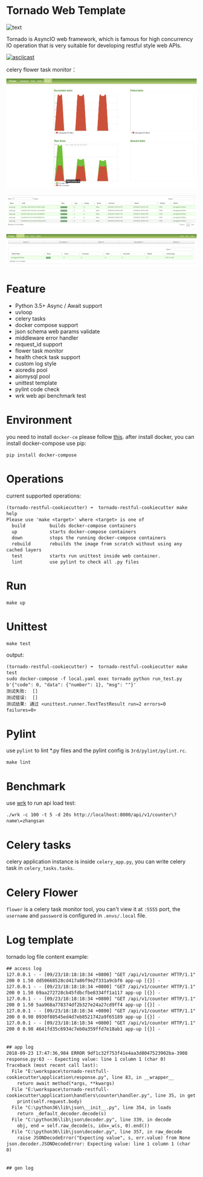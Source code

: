 # Tornado Web Template

![text](https://img.shields.io/badge/python-3.6-green.svg)

Tornado is AsyncIO web framework, which is famous for high concurrency IO operation 
that is very suitable for developing restful style web APIs.

[![asciicast](https://asciinema.org/a/YTtcBNnOItY8IRXjBx7E70VIc.png)](https://asciinema.org/a/YTtcBNnOItY8IRXjBx7E70VIc)


celery flower task monitor：

![text](./3rds/screens/flower01.png)

![text](./3rds/screens/flower02.png)

![text](./3rds/screens/flower03.png)


# Feature

- Python 3.5+ Async / Await support
- uvloop 
- celery tasks
- docker compose support
- json schema web params validate
- middleware error handler
- request_id support
- flower task monitor
- health check task support
- custom log style
- aioredis pool 
- aiomysql pool
- unittest template
- pylint code check
- wrk web api benchmark test

# Environment

you need to install `docker-ce` please follow [this](https://docs.docker.com/install/linux/docker-ce/ubuntu/).
after install docker, you can install docker-compose use pip:

```shell
pip install docker-compose
```

# Operations

current supported operations:

```shell
(tornado-restful-cookiecutter) ➜  tornado-restful-cookiecutter make help
Please use 'make <target>' where <target> is one of
  build         builds docker-compose containers
  up            starts docker-compose containers
  down          stops the running docker-compose containers
  rebuild       rebuilds the image from scratch without using any cached layers
  test          starts run unittest inside web container.
  lint          use pylint to check all .py files

```

# Run

```shell
make up
```

# Unittest

```shell
make test
```

output:

```shell
(tornado-restful-cookiecutter) ➜  tornado-restful-cookiecutter make test   
sudo docker-compose -f local.yaml exec tornado python run_test.py
b'{"code": 0, "data": {"number": 1}, "msg": ""}'
测试失败:  []
测试错误:  []
测试结果: 通过 <unittest.runner.TextTestResult run=2 errors=0 failures=0>
```

# Pylint

use `pylint` to lint \*.py files and the pylint config is `3rd/pylint/pylint.rc`.

```shell
make lint
```

# Benchmark

use [wrk](https://github.com/wg/wrk) to run api load test:

```shell
./wrk -c 100 -t 5 -d 20s http://localhost:8000/api/v1/counter\?name\=zhangsan
```

# Celery tasks

celery application instance is inside `celery_app.py`, you can write celery task in `celery_tasks.tasks`.

# Celery Flower

`flower` is a celery task monitor tool, you can't view it at `:5555` port, the `username` and `password` is configured 
in `.envs/.local` file.

# Log template

tornado log file content example:

```shell
## access log
127.0.0.1 - - [09/23/18:18:18:34 +0800] "GET /api/v1/counter HTTP/1.1" 200 0 1.50 dd50668528cd417a86f9e2f331a9cbf6 app-up [{}] -
127.0.0.1 - - [09/23/18:18:18:34 +0800] "GET /api/v1/counter HTTP/1.1" 200 0 1.50 69aa272728cb45fdbcfbe8334ff1a117 app-up [{}] -
127.0.0.1 - - [09/23/18:18:18:34 +0800] "GET /api/v1/counter HTTP/1.1" 200 0 1.50 5aa968a778374df2b327e24a27cd9ff4 app-up [{}] -
127.0.0.1 - - [09/23/18:18:18:34 +0800] "GET /api/v1/counter HTTP/1.1" 200 0 0.98 0930f80545ed4d7eb8521742a9f65189 app-up [{}] -
127.0.0.1 - - [09/23/18:18:18:34 +0800] "GET /api/v1/counter HTTP/1.1" 200 0 0.98 4641fd35c6934c7eb0a359ffd7e18ab1 app-up [{}] -


## app log
2018-09-23 17:47:36,984 ERROR 9df1c32f753f41e4aa3d8047523902ba-3908 response.py:63 -- Expecting value: line 1 column 1 (char 0)
Traceback (most recent call last):
  File "E:\workspace\tornado-restfull-cookiecutter\application\response.py", line 83, in __wrapper__
    return await method(*args, **kwargs)
  File "E:\workspace\tornado-restfull-cookiecutter\application\handlers\counter\handler.py", line 35, in get
    print(self.request.body)
  File "C:\python36\lib\json\__init__.py", line 354, in loads
    return _default_decoder.decode(s)
  File "C:\python36\lib\json\decoder.py", line 339, in decode
    obj, end = self.raw_decode(s, idx=_w(s, 0).end())
  File "C:\python36\lib\json\decoder.py", line 357, in raw_decode
    raise JSONDecodeError("Expecting value", s, err.value) from None
json.decoder.JSONDecodeError: Expecting value: line 1 column 1 (char 0)


## gen log

```
